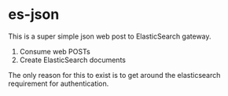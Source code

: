 # es-json

This is a super simple json web post to ElasticSearch gateway.

1. Consume web POSTs
2. Create ElasticSearch documents

The only reason for this to exist is to get around the elasticsearch requirement for authentication.

